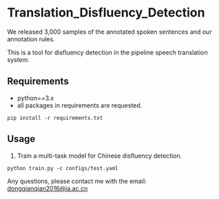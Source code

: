 # Translation_Disfluency_Detection

We released 3,000 samples of the annotated spoken sentences and our annotation rules. 


This is a tool for disfluency detection in the pipeline speech translation system. 

## Requirements
* python==3.x 
* all packages in requirements are requested.
```
pip install -r requirements.txt
```

## Usage
1. Train a multi-task model for Chinese disfluency detection.
```
python train.py -c configs/test.yaml
```

Any questions, please contact me with the email: dongqianqian2016@ia.ac.cn